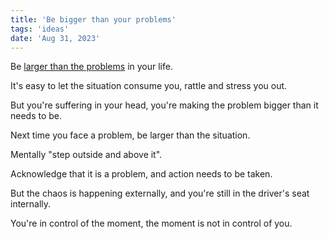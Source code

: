 ```yaml
---
title: 'Be bigger than your problems'
tags: 'ideas'
date: 'Aug 31, 2023'
---
```


Be [larger than the problems](https://jamesclear.com/3-2-1/august-31-2023) in your life.

It's easy to let the situation consume you, rattle and stress you out.

But you're suffering in your head, you're making the problem bigger than it needs to be.

Next time you face a problem, be larger than the situation.

Mentally "step outside and above it".

Acknowledge that it is a problem, and action needs to be taken.

But the chaos is happening externally, and you're still in the driver's seat internally.

You're in control of the moment, the moment is not in control of you.
